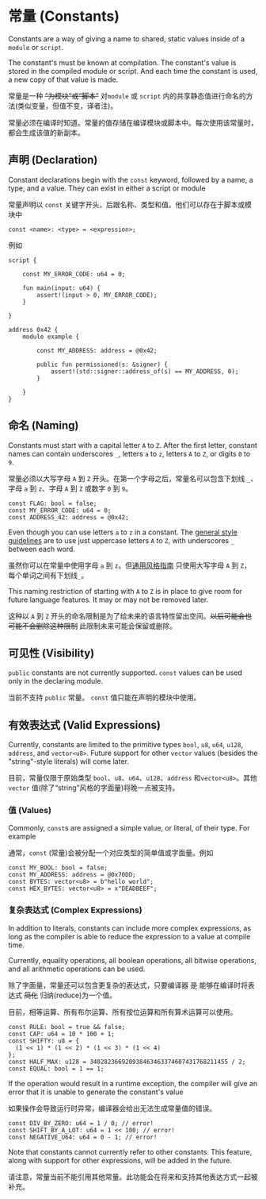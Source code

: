 # 常量 (Constants)

Constants are a way of giving a name to shared, static values inside of a `module` or `script`.

The constant's must be known at compilation. The constant's value is stored in the compiled module
or script. And each time the constant is used, a new copy of that value is made.

常量是一种 ~~“为模块”或“脚本”~~  对`module` 或 `script` 内的共享静态值进行命名的方法(类似变量，但值不变，译者注)。

常量必须在编译时知道。常量的值存储在编译模块或脚本中。每次使用该常量时，都会生成该值的新副本。

## 声明 (Declaration)

Constant declarations begin with the `const` keyword, followed by a name, a type, and a value. They
can exist in either a script or module

常量声明以 `const` 关键字开头，后跟名称、类型和值。他们可以存在于脚本或模块中

```text
const <name>: <type> = <expression>;
```

例如

```move=
script {

    const MY_ERROR_CODE: u64 = 0;

    fun main(input: u64) {
        assert!(input > 0, MY_ERROR_CODE);
    }

}

address 0x42 {
    module example {

        const MY_ADDRESS: address = @0x42;

        public fun permissioned(s: &signer) {
            assert!(std::signer::address_of(s) == MY_ADDRESS, 0);
        }

    }
}
```

## 命名 (Naming)

Constants must start with a capital letter `A` to `Z`. After the first letter, constant names can
contain underscores `_`, letters `a` to `z`, letters `A` to `Z`, or digits `0` to `9`.

常量必须以大写字母 `A` 到 `Z` 开头。在第一个字母之后，常量名可以包含下划线 `_`、字母 `a` 到 `z`、字母 `A` 到 `Z` 或数字 `0` 到 `9`。

```move
const FLAG: bool = false;
const MY_ERROR_CODE: u64 = 0;
const ADDRESS_42: address = @0x42;
```

Even though you can use letters `a` to `z` in a constant. The
[general style guidelines](./coding-conventions.md) are to use just uppercase letters `A` to `Z`,
with underscores `_` between each word.

虽然你可以在常量中使用字母 `a` 到 `z`。但[通用风格指南](./chapter_27_coding-conventions.md) 只使用大写字母 `A` 到 `Z`，每个单词之间有下划线`_`。

This naming restriction of starting with `A` to `Z` is in place to give room for future language features. It may or may not be removed later.

这种以 `A` 到 `Z` 开头的命名限制是为了给未来的语言特性留出空间。~~以后可能会也可能不会删除这种限制~~ 此限制未来可能会保留或删除。

## 可见性 (Visibility)

`public` constants are not currently supported. `const` values can be used only in the declaring
module.

当前不支持 `public` 常量。 `const` 值只能在声明的模块中使用。

## 有效表达式 (Valid Expressions)

Currently, constants are limited to the primitive types `bool`, `u8`, `u64`, `u128`, `address`, and
`vector<u8>`. Future support for other `vector` values (besides the "string"-style literals) will come later.

目前，常量仅限于原始类型 `bool`、`u8`、`u64`、`u128`、`address` 和`vector<u8>`。其他 `vector` 值(除了“string”风格的字面量)将晚一点被支持。

### 值 (Values)

Commonly, `const`s are assigned a simple value, or literal, of their type. For example

通常，`const` (常量)会被分配一个对应类型的简单值或字面量。例如

```move
const MY_BOOL: bool = false;
const MY_ADDRESS: address = @0x70DD;
const BYTES: vector<u8> = b"hello world";
const HEX_BYTES: vector<u8> = x"DEADBEEF";
```

### 复杂表达式 (Complex Expressions)


In addition to literals, constants can include more complex expressions, as long as the compiler is
able to reduce the expression to a value at compile time.

Currently, equality operations, all boolean operations, all bitwise operations, and all arithmetic
operations can be used.

除了字面量，常量还可以包含更复杂的表达式，只要编译器 ~~是~~ 能够在编译时将表达式 ~~简化~~ 归纳(reduce)为一个值。

目前，相等运算、所有布尔运算、所有按位运算和所有算术运算可以使用。

```move
const RULE: bool = true && false;
const CAP: u64 = 10 * 100 + 1;
const SHIFTY: u8 = {
  (1 << 1) * (1 << 2) * (1 << 3) * (1 << 4)
};
const HALF_MAX: u128 = 340282366920938463463374607431768211455 / 2;
const EQUAL: bool = 1 == 1;
```

If the operation would result in a runtime exception, the compiler will give an error that it is
unable to generate the constant's value

如果操作会导致运行时异常，编译器会给出无法生成常量值的错误。

```move
const DIV_BY_ZERO: u64 = 1 / 0; // error!
const SHIFT_BY_A_LOT: u64 = 1 << 100; // error!
const NEGATIVE_U64: u64 = 0 - 1; // error!
```

Note that constants cannot currently refer to other constants. This feature, along with support for
other expressions, will be added in the future.

请注意，常量当前不能引用其他常量。此功能会在将来和支持其他表达方式一起被补充。